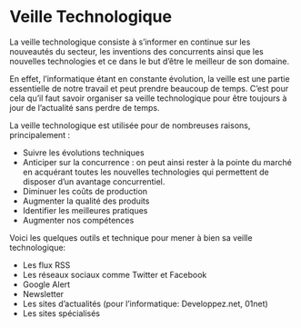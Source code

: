 # Veille Technologique

La veille technologique consiste à s’informer en continue sur les nouveautés du secteur, les inventions des concurrents ainsi que les nouvelles technologies et ce dans le but d’être le meilleur de son domaine.

En effet, l’informatique étant en constante évolution, la veille est une partie essentielle de notre travail et peut prendre beaucoup de temps. C’est pour cela qu’il faut savoir organiser sa veille technologique pour être toujours à jour de l’actualité sans perdre de temps.

La veille technologique est utilisée pour de nombreuses raisons, principalement :

- Suivre les évolutions techniques
- Anticiper sur la concurrence : on peut ainsi rester à la pointe du marché en acquérant toutes les nouvelles technologies qui permettent de disposer d’un avantage concurrentiel.
- Diminuer les coûts de production
- Augmenter la qualité des produits
- Identifier les meilleures pratiques
- Augmenter nos compétences

Voici les quelques outils et technique pour mener à bien sa veille technologique:

- Les flux RSS
- Les réseaux sociaux comme Twitter et Facebook
- Google Alert
- Newsletter
- Les sites d’actualités (pour l’informatique: Developpez.net, 01net)
- Les sites spécialisés

